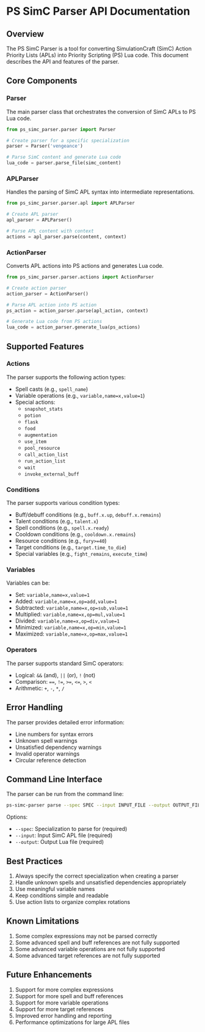 # PS SimC Parser API Documentation

## Overview

The PS SimC Parser is a tool for converting SimulationCraft (SimC) Action Priority Lists (APLs) into Priority Scripting (PS) Lua code. This document describes the API and features of the parser.

## Core Components

### Parser

The main parser class that orchestrates the conversion of SimC APLs to PS Lua code.

```python
from ps_simc_parser.parser import Parser

# Create parser for a specific specialization
parser = Parser('vengeance')

# Parse SimC content and generate Lua code
lua_code = parser.parse_file(simc_content)
```

### APLParser

Handles the parsing of SimC APL syntax into intermediate representations.

```python
from ps_simc_parser.parser.apl import APLParser

# Create APL parser
apl_parser = APLParser()

# Parse APL content with context
actions = apl_parser.parse(content, context)
```

### ActionParser

Converts APL actions into PS actions and generates Lua code.

```python
from ps_simc_parser.parser.actions import ActionParser

# Create action parser
action_parser = ActionParser()

# Parse APL action into PS action
ps_action = action_parser.parse(apl_action, context)

# Generate Lua code from PS actions
lua_code = action_parser.generate_lua(ps_actions)
```

## Supported Features

### Actions

The parser supports the following action types:

- Spell casts (e.g., `spell_name`)
- Variable operations (e.g., `variable,name=x,value=1`)
- Special actions:
  - `snapshot_stats`
  - `potion`
  - `flask`
  - `food`
  - `augmentation`
  - `use_item`
  - `pool_resource`
  - `call_action_list`
  - `run_action_list`
  - `wait`
  - `invoke_external_buff`

### Conditions

The parser supports various condition types:

- Buff/debuff conditions (e.g., `buff.x.up`, `debuff.x.remains`)
- Talent conditions (e.g., `talent.x`)
- Spell conditions (e.g., `spell.x.ready`)
- Cooldown conditions (e.g., `cooldown.x.remains`)
- Resource conditions (e.g., `fury>=40`)
- Target conditions (e.g., `target.time_to_die`)
- Special variables (e.g., `fight_remains`, `execute_time`)

### Variables

Variables can be:

- Set: `variable,name=x,value=1`
- Added: `variable,name=x,op=add,value=1`
- Subtracted: `variable,name=x,op=sub,value=1`
- Multiplied: `variable,name=x,op=mul,value=1`
- Divided: `variable,name=x,op=div,value=1`
- Minimized: `variable,name=x,op=min,value=1`
- Maximized: `variable,name=x,op=max,value=1`

### Operators

The parser supports standard SimC operators:

- Logical: `&&` (and), `||` (or), `!` (not)
- Comparison: `==`, `!=`, `>=`, `<=`, `>`, `<`
- Arithmetic: `+`, `-`, `*`, `/`

## Error Handling

The parser provides detailed error information:

- Line numbers for syntax errors
- Unknown spell warnings
- Unsatisfied dependency warnings
- Invalid operator warnings
- Circular reference detection

## Command Line Interface

The parser can be run from the command line:

```bash
ps-simc-parser parse --spec SPEC --input INPUT_FILE --output OUTPUT_FILE
```

Options:
- `--spec`: Specialization to parse for (required)
- `--input`: Input SimC APL file (required)
- `--output`: Output Lua file (required)

## Best Practices

1. Always specify the correct specialization when creating a parser
2. Handle unknown spells and unsatisfied dependencies appropriately
3. Use meaningful variable names
4. Keep conditions simple and readable
5. Use action lists to organize complex rotations

## Known Limitations

1. Some complex expressions may not be parsed correctly
2. Some advanced spell and buff references are not fully supported
3. Some advanced variable operations are not fully supported
4. Some advanced target references are not fully supported

## Future Enhancements

1. Support for more complex expressions
2. Support for more spell and buff references
3. Support for more variable operations
4. Support for more target references
5. Improved error handling and reporting
6. Performance optimizations for large APL files
